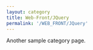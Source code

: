 ```yaml
---
layout: category
title: Web-Front/JQuery
permalink: '/WEB_FRONT/JQuery'
---
```


Another sample category page.
